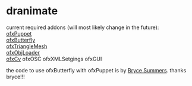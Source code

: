 # dranimate

current required addons (will most likely change in the future):<br />
<a href="https://github.com/ofZach/ofxPuppet">ofxPuppet</a><br />
<a href="https://github.com/Bryce-Summers/ofxButterfly">ofxButterfly</a><br />
<a href="https://github.com/ofZach/ofxTriangleMesh">ofxTriangleMesh</a><br />
<a href="https://github.com/satoruhiga/ofxObjLoader">ofxObjLoader</a><br />
<a href="https://github.com/kylemcdonald/ofxCv">ofxCv</a>
ofxOSC
ofxXMLSetgings
ofxGUI

the code to use ofxButterfly with ofxPuppet is by <a href="https://github.com/Bryce-Summers/ofxButterfly">Bryce Summers</a>. thanks bryce!!!
